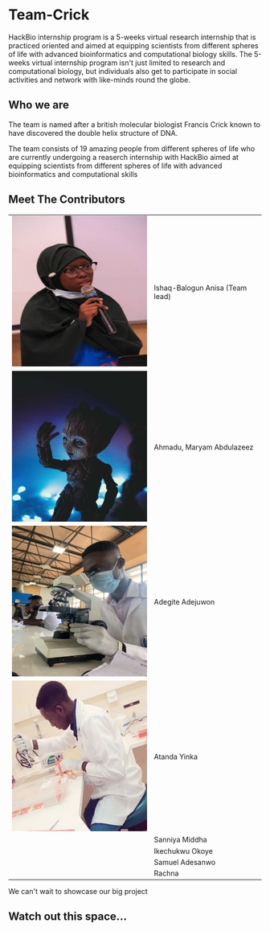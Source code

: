 # Team-Crick
HackBio internship program is a 5-weeks virtual research internship that is practiced oriented and aimed at equipping scientists from different spheres of life 
with advanced bioinformatics and computational biology skills. The 5-weeks virtual internship program isn't just limited to research and computational biology, but individuals also get to participate in social activities and network with like-minds round the globe.
## Who we are
The team is named after a british molecular biologist Francis Crick known to have discovered the double helix structure of DNA. 

The team consists of 19 amazing people from different spheres of life who are currently undergoing a reaserch internship with HackBio aimed at equipping scientists from different spheres of life with advanced bioinformatics and computational skills
## Meet The Contributors

|  |   |
| ------- | ---------- |
| <img src="images/Anisa.jpeg" alt="anisa" width="300" height="300"> | Ishaq-Balogun Anisa (Team lead)|
| <img src="images/Maryam.jpeg" alt="maryam" width="300" height="300"> | Ahmadu, Maryam Abdulazeez |
| <img src="images/Adegite Adejuwon.jpeg" alt="adegite adejuwon" width="300" height="300"> |Adegite Adejuwon  |
| <img src="images/Atanda Yinka.jpg" alt="atanda yinka" width="300" height="300"> | Atanda Yinka |
|  | Sanniya Middha  |
|  | Ikechukwu Okoye |
|  | Samuel Adesanwo |
|  | Rachna |


We can't wait to showcase our big project

## Watch out this space...
